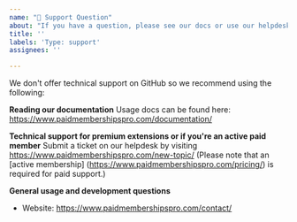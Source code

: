 ```yaml
---
name: "💬 Support Question"
about: "If you have a question, please see our docs or use our helpdesk."
title: ''
labels: 'Type: support'
assignees: ''

---
```


We don't offer technical support on GitHub so we recommend using the following:

**Reading our documentation**
Usage docs can be found here: https://www.paidmembershipspro.com/documentation/

**Technical support for premium extensions or if you're an active paid member**
Submit a ticket on our helpdesk by visiting https://www.paidmembershipspro.com/new-topic/ (Please note that an [active membership] (https://www.paidmembershipspro.com/pricing/) is required for paid support.)

**General usage and development questions**
- Website: https://www.paidmembershipspro.com/contact/

